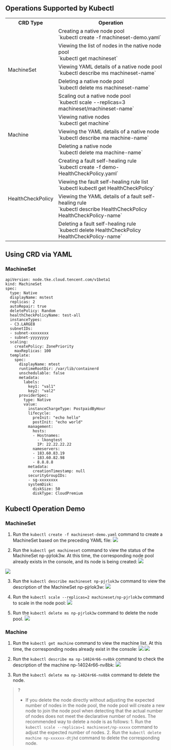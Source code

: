 ## Operations Supported by Kubectl

<table class="table-striped">
<tbody>
	<tr>
		<th>CRD Type</th>
		<th>Operation</th>
	</tr>
		<tr>
		<td rowspan="5">MachineSet</td>
		<td>Creating a native node pool<br>`kubectl create -f machineset-demo.yaml`</td>
	</tr>
	<tr>
		<td>Viewing the list of nodes in the native node pool<br>`kubectl get machineset`</td>
	</tr>
	<tr>
		<td>Viewing YAML details of a native node pool<br>`kubectl describe ms machineset-name`</td>
	</tr>
	<tr>
		<td>Deleting a native node pool<br>`kubectl delete ms machineset-name`</td>
	</tr>
	<tr>
		<td>Scaling out a native node pool<br>`kubectl scale --replicas=3 machineset/machineset-name`</td>
	</tr>
	<tr>
	  <td rowspan="3">Machine</td>
		<td>Viewing native nodes<br>`kubectl get machine`</td>
	</tr>
	<tr>
		<td>Viewing the YAML details of a native node<br>`kubectl describe  ma machine-name`</td>
	</tr>
	<tr>
		<td>Deleting a native node<br>`kubectl delete ma machine-name`</td>
	</tr>
  <tr>
    <td rowspan="4">HealthCheckPolicy</td>
    <td>Creating a fault self-healing rule<br>`kubectl create -f demo-HealthCheckPolicy.yaml`</td>
  </tr>
  <tr>
    <td>Viewing the fault self-healing rule list<br>`kubectl kubectl get HealthCheckPolicy`</td>
  </tr>
  <tr>
    <td>Viewing the YAML details of a fault self-healing rule<br>`kubectl describe HealthCheckPolicy HealthCheckPolicy-name`</td>
  </tr>
  <tr>
    <td>Deleting a fault self-healing rule<br>`kubectl delete HealthCheckPolicy HealthCheckPolicy-name`</td>
  </tr>
</table>


## Using CRD via YAML
### MachineSet
```
apiVersion: node.tke.cloud.tencent.com/v1beta1
kind: MachineSet
spec:
  type: Native
  displayName: mstest
  replicas: 2
  autoRepair: true
  deletePolicy: Random
  healthCheckPolicyName: test-all
  instanceTypes:
  - C3.LARGE8
  subnetIDs:
  - subnet-xxxxxxxx
  - subnet-yyyyyyyy
  scaling:
    createPolicy: ZonePriority
    maxReplicas: 100
  template:
    spec:
      displayName: mtest
      runtimeRootDir: /var/lib/containerd
      unschedulable: false
      metadata:
        labels:
          key1: "val1"
          key2: "val2"
      providerSpec:
        type: Native
        value:
          instanceChargeType: PostpaidByHour
          lifecycle:
            preInit: "echo hello"
            postInit: "echo world"
          management:
            hosts:
            - Hostnames:
              - lkongtest
              IP: 22.22.22.22
            nameservers:
            - 183.60.83.19
            - 183.60.82.98
            - 8.8.8.8
          metadata:
            creationTimestamp: null
          securityGroupIDs:
          - sg-xxxxxxxx
          systemDisk:
            diskSize: 50
            diskType: CloudPremium
```

## Kubectl Operation Demo
### MachineSet

1. Run the `kubectl create -f machineset-demo.yaml` command to create a MachineSet based on the preceding YAML file:
![](https://qcloudimg.tencent-cloud.cn/raw/fe738f177f96c69d537d17e7627ef7bc.png)

2. Run the `kubectl get machineset` command to view the status of the MachineSet np-pjrlok3w. At this time, the corresponding node pool already exists in the console, and its node is being created:
![](https://qcloudimg.tencent-cloud.cn/raw/0310234f91bfb13155e1836f6a4f3660.png)

![](https://staticintl.cloudcachetci.com/yehe/backend-news/iMG7238_%E4%BC%81%E4%B8%9A%E5%BE%AE%E4%BF%A1%E6%88%AA%E5%9B%BE_20230105112642.png)

3. Run the `kubectl describe machineset np-pjrlok3w` command to view the description of the MachineSet np-pjrlok3w:
![](https://qcloudimg.tencent-cloud.cn/raw/175a797853bec72d6ae75bb488da8cbe.png)

4. Run the `kubectl scale --replicas=2 machineset/np-pjrlok3w` command to scale in the node pool:
![](https://qcloudimg.tencent-cloud.cn/raw/70c9803505718e7bfd5c3716cab87b80.png)

5. Run the `kubectl delete ms np-pjrlok3w` command to delete the node pool.
![](https://qcloudimg.tencent-cloud.cn/raw/14e3bba4321675852202e24855e5eb58.png)

### Machine
1. Run the `kubectl get machine` command to view the machine list. At this time, the corresponding nodes already exist in the console:
![](https://qcloudimg.tencent-cloud.cn/raw/de4d37e33c547cddd9c214ae55e093d4.png)
![](https://staticintl.cloudcachetci.com/yehe/backend-news/kFLI378_%E4%BC%81%E4%B8%9A%E5%BE%AE%E4%BF%A1%E6%88%AA%E5%9B%BE_20230105143545.png)

2. Run the `kubectl describe ma np-14024r66-nv8bk` command to check the description of the machine np-14024r66-nv8bk:
![](https://qcloudimg.tencent-cloud.cn/raw/90545651c88836291914421607c0ed33.png)

3. Run the `kubectl delete ma np-14024r66-nv8bk` command to delete the node.

>?
>- If you delete the node directly without adjusting the expected number of nodes in the node pool, the node pool will create a new node to join the node pool when detecting that the actual number of nodes does not meet the declarative number of nodes. The recommended way to delete a node is as follows:
	1. Run the `kubectl scale --replicas=1 machineset/np-xxxxx` command to adjust the expected number of nodes.
	2. Run the `kubectl delete machine np-xxxxxx-dtjhd` command to delete the corresponding node.

